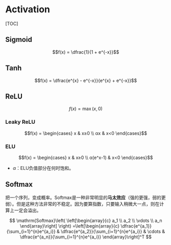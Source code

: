 # Activation

[TOC]

## Sigmoid

$$f(x) = \dfrac{1}{1 + e^{-x}}$$

## Tanh

$$f(x) = \dfrac{e^{x} - e^{-x}}{e^{x} + e^{-x}}$$

## ReLU

$$f(x) = \max(x, 0)$$

### Leaky ReLU

$$f(x) = \begin{cases}
    x   & x≥0
\\  αx  & x<0
\end{cases}$$

### ELU

$$f(x) = \begin{cases}
    x           & x≥0
\\  α(e^x-1)    & x<0
\end{cases}$$

- $α$：ELU负值部分在何时饱和。

## Softmax

把一个序列，变成概率。Softmax是一种非常明显的**马太效应**（强的更强，弱的更弱）。但是这种方法非常的不稳定。因为要算指数，只要输入稍微大一点，则在计算上一定会溢出。

$$
\mathrm{Softmax}\left(
        \left[\begin{array}{c} a_1 \\ a_2 \\ \vdots \\ a_n \end{array}\right]
    \right) =\left[\begin{array}{c}
        \dfrac{e^{a_1}}{\sum_{i=1}^{n}e^{a_i}}
    &   \dfrac{e^{a_2}}{\sum_{i=1}^{n}e^{a_i}}
    &   \cdots
    &   \dfrac{e^{a_n}}{\sum_{i=1}^{n}e^{a_i}}
    \end{array}\right]^T
$$


